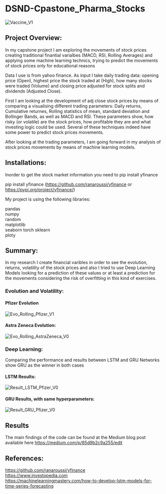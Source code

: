 # DSND-Cpastone_Pharma_Stocks

![Vaccine_V1](https://user-images.githubusercontent.com/46485715/110025790-2229d080-7d30-11eb-8090-9fc90969d12d.jpg)



## Project Overview:

In my capstone project I am exploring the movements of stock prices creating traditional finantial varialbes (MACD, RSI, Rolling Averages) and applying some machine learning technics, trying to predict the movements of stock prices only for educational reasons

Data I use is from yahoo finance. As input I take daily trading data: opening price (Open), highest price the stock traded at (High), how many stocks were traded (Volume) and closing price adjusted for stock splits and dividends (Adjusted Close).

First I am looking at the development of adj close stock prices by means of comparing a visualising different trading parameters: Daily returns, Cumulative returnes, Rolling statistics of mean, standard deviation and Bollinger Bands, as well as MACD and RSI. These parameters show, how risky (or volatile) are the stock prices, how profitable they are and what investing logic could be used. Several of these techniques indeed have some power to predict stock prices movements.

After looking at the trading parameters, I am going forward in my analysis of stock prices movements by means of machine learning models. 

## Installations:
Inorder to get the stock market information you need to pip install yfinance

pip install yfinance (https://github.com/ranaroussi/yfinance or https://pypi.org/project/yfinance/)

My project is using the following libraries:

pandas  
numpy  
random  
matplotlib  
seaborn
torch
sklearn  
ploty


## Summary:
In my research I create financial varibles in order to see the evolution, returns, volatility of the stock prices and also I tried to use Deep Learning Models looking for a prediction of these values or at least a prediction for the movements considering the risk of overfitting in this kind of exercises.

### Evolution and Volatility:

#### Pfizer Evolution

![Evo_Rolling_Pfizer_V1](https://user-images.githubusercontent.com/46485715/110109017-3233c580-7dad-11eb-91cf-21318f0c83e3.png)

#### Astra Zeneca Evolution:

![Evo_Rolling_AstraZeneca_V0](https://user-images.githubusercontent.com/46485715/110109036-3829a680-7dad-11eb-80d0-42fe17944ce3.png)




### Deep Learning:
Comparing the performance and results between LSTM and GRU Networks show GRU as the winner in both cases

#### LSTM Results:

![Result_LSTM_Pfizer_V0](https://user-images.githubusercontent.com/46485715/110108226-30b5cd80-7dac-11eb-91f7-e2c3e081f75f.png)


#### GRU Results, with same hyperparameters:

![Result_GRU_Pfizer_V0](https://user-images.githubusercontent.com/46485715/110108357-6064d580-7dac-11eb-9dba-a2b13caf2b90.png)

## Results
The main findings of the code can be found at the Medium blog post available here https://medium.com/p/85d9b2c9a255/edit

## References:

https://github.com/ranaroussi/yfinance  
https://www.investopedia.com  
https://machinelearningmastery.com/how-to-develop-lstm-models-for-time-series-forecasting  

 
